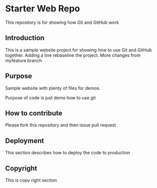 # Starter Web Repo


This repository is for showing how Git and GitHub work

## Introduction

This is a sample website project for showing how to use
Git and GitHub together.  Adding a line rebaseline the project.
More changes from myfeature branch

## Purpose

Sample website with plenty of files for demos.

Purpose of code is just demo how to use git 

## How to contribute

Please fork this repository and then issue pull request

## Deployment 

This section describes how to deploy the code to production

## Copyright 

This is copy right section